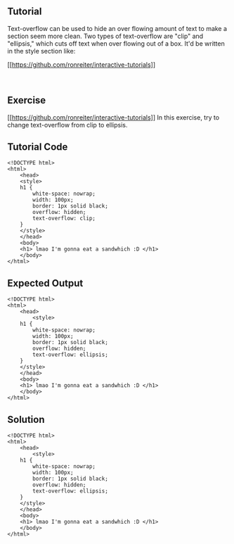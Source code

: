 Tutorial
--------


Text-overflow can be used to hide an over flowing amount of text to make a section seem more clean. Two types of text-overflow are "clip" and "ellipsis," which cuts off text when over flowing out of a box. It'd be written in the style section like:

[[https://github.com/ronreiter/interactive-tutorials]]
<style> <br>
    h1.clip {<br>
        white-space: nowrap;<br>
        width: 100px;<br>
        border: 1px solid black;<br>
        overflow: hidden;<br>
        text-overflow: clip;<br>
    }<br>
    h1.ellipsis {<br>
        white-space: nowrap;<br>
        width: 100px;<br>
        border: 1px solid black;<br>
        overflow: hidden;<br>
        text-overflow: ellipsis;<br>
        }<br>
    </style><br>

Exercise
--------



[[https://github.com/ronreiter/interactive-tutorials]]
In this exercise, try to change text-overflow from clip to ellipsis.

Tutorial Code
-------------

    <!DOCTYPE html>
    <html>
        <head>
        <style>
        h1 {
            white-space: nowrap;
            width: 100px;
            border: 1px solid black;
            overflow: hidden;
            text-overflow: clip;
        }
        </style>
        </head>
        <body>
        <h1> lmao I'm gonna eat a sandwhich :D </h1>
        </body>
    </html>
    
Expected Output
---------------

    <!DOCTYPE html>
    <html>
        <head>
            <style>
        h1 {
            white-space: nowrap;
            width: 100px;
            border: 1px solid black;
            overflow: hidden;
            text-overflow: ellipsis;
        }
        </style>
        </head>
        <body>
        <h1> lmao I'm gonna eat a sandwhich :D </h1>
        </body>
    </html>

Solution
--------

    <!DOCTYPE html>
    <html>
        <head>
            <style>
        h1 {
            white-space: nowrap;
            width: 100px;
            border: 1px solid black;
            overflow: hidden;
            text-overflow: ellipsis;
        }
        </style>
        </head>
        <body>
        <h1> lmao I'm gonna eat a sandwhich :D </h1>
        </body>
    </html>
